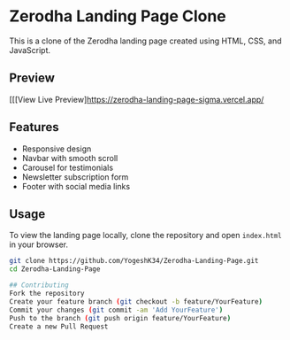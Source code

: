# Zerodha Landing Page Clone

This is a clone of the Zerodha landing page created using HTML, CSS, and JavaScript.

## Preview

[[[View Live Preview]https://zerodha-landing-page-sigma.vercel.app/

## Features

- Responsive design
- Navbar with smooth scroll
- Carousel for testimonials
- Newsletter subscription form
- Footer with social media links

## Usage

To view the landing page locally, clone the repository and open `index.html` in your browser.

```bash
git clone https://github.com/YogeshK34/Zerodha-Landing-Page.git
cd Zerodha-Landing-Page

## Contributing
Fork the repository
Create your feature branch (git checkout -b feature/YourFeature)
Commit your changes (git commit -am 'Add YourFeature')
Push to the branch (git push origin feature/YourFeature)
Create a new Pull Request
